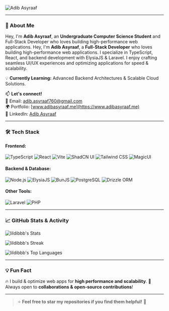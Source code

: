 ![Adib Asyraaf](https://readme-typing-svg.demolab.com?font=Fira+Code&weight=500&size=24&pause=1000&color=0EF7FF&center=true&vCenter=true&width=1000&height=40&lines=Hey+there!+I'm+Adib+Asyraaf+%F0%9F%91%8B;Full-Stack+Developer+%7C+Tech+Enthusiast+%F0%9F%9A%80;Passionate+about+building+high-performance+apps!)

---

### 🚀 About Me
Hey, I'm **Adib Asyraaf**, an **Undergraduate Computer Science Student** and Full-Stack Developer who loves building high-performance web applications.
Hey, I'm **Adib Asyraaf**, a **Full-Stack Developer** who loves building high-performance web applications. I specialize in TypeScript, React, and backend development with ElysiaJS & Laravel. I enjoy crafting seamless UI/UX experiences and optimizing applications for speed & scalability.

💡 **Currently Learning:** Advanced Backend Architectures & Scalable Cloud Solutions.

📫 **Let's connect!**  
📧 Email: [adib.asyraaf760@gmail.com](mailto:adib.asyraaf760@gmail.com)  
🌍 Portfolio: [www.adibasyraaf.me](https://www.adibasyraaf.me)  
🔗 LinkedIn: [Adib Asyraaf](https://www.linkedin.com/in/adib-asyraaf/)  

---

### 🛠 Tech Stack

#### **Frontend:**
![TypeScript](https://img.shields.io/badge/TypeScript-3178C6?style=for-the-badge&logo=typescript&logoColor=white)
![React](https://img.shields.io/badge/React-61DAFB?style=for-the-badge&logo=react&logoColor=black)
![Vite](https://img.shields.io/badge/Vite-646CFF?style=for-the-badge&logo=vite&logoColor=white)
![ShadCN UI](https://img.shields.io/badge/ShadCN_UI-black?style=for-the-badge&logo=tailwindcss&logoColor=white)
![Tailwind CSS](https://img.shields.io/badge/Tailwind_CSS-38B2AC?style=for-the-badge&logo=tailwind-css&logoColor=white)
![MagicUI](https://img.shields.io/badge/MagicUI-blueviolet?style=for-the-badge&logo=magicui&logoColor=white)

#### **Backend & Database:**
![Node.js](https://img.shields.io/badge/Node.js-339933?style=for-the-badge&logo=nodedotjs&logoColor=white)
![ElysiaJS](https://img.shields.io/badge/ElysiaJS-0EF7FF?style=for-the-badge&logo=javascript&logoColor=black)
![BunJS](https://img.shields.io/badge/BunJS-black?style=for-the-badge&logo=bun&logoColor=white)
![PostgreSQL](https://img.shields.io/badge/PostgreSQL-336791?style=for-the-badge&logo=postgresql&logoColor=white)
![Drizzle ORM](https://img.shields.io/badge/Drizzle_ORM-orange?style=for-the-badge&logo=sqlite&logoColor=white)

#### **Other Tools:**
![Laravel](https://img.shields.io/badge/Laravel-FF2D20?style=for-the-badge&logo=laravel&logoColor=white)
![PHP](https://img.shields.io/badge/PHP-777BB4?style=for-the-badge&logo=php&logoColor=white)

---

### 📈 GitHub Stats & Activity

![lildibbb's Stats](https://github-readme-stats.vercel.app/api?username=lildibbb&theme=vue-dark&show_icons=true&hide_border=true&count_private=true)

![lildibbb's Streak](https://github-readme-streak-stats.herokuapp.com/?user=lildibbb&theme=vue-dark&hide_border=true)

![lildibbb's Top Languages](https://github-readme-stats.vercel.app/api/top-langs/?username=lildibbb&theme=vue-dark&show_icons=true&hide_border=true&layout=compact)


---

### 💡 Fun Fact
🔥 I build & optimize web apps for **high performance and scalability**. 
🎯 Always open to **collaborations & open-source contributions**!

---

> ⭐ **Feel free to star my repositories if you find them helpful!** 🌟
